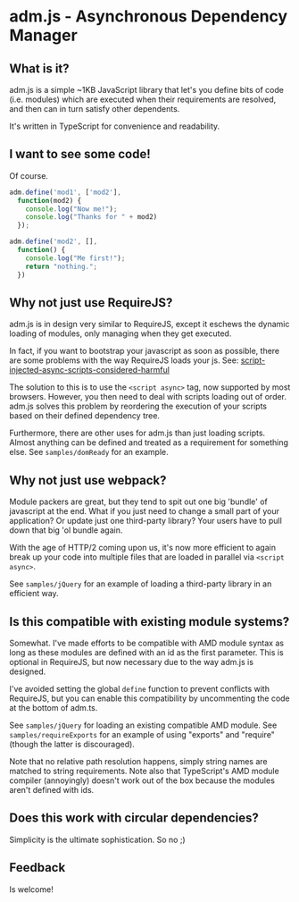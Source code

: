 # adm.js - Asynchronous Dependency Manager #

## What is it?

adm.js is a simple ~1KB JavaScript library that let's you define bits of code (i.e. modules) which are executed when their requirements are resolved, and then can in turn satisfy other dependents.

It's written in TypeScript for convenience and readability.

## I want to see some code!

Of course.

```javascript
adm.define('mod1', ['mod2'],
  function(mod2) {
    console.log("Now me!");
    console.log("Thanks for " + mod2)
  });

adm.define('mod2', [],
  function() {
    console.log("Me first!");
    return "nothing.";
  })

```

## Why not just use RequireJS?

adm.js is in design very similar to RequireJS, except it eschews the dynamic loading of modules, only managing when they get executed.

In fact, if you want to bootstrap your javascript as soon as possible, there are some problems with the way RequireJS loads your js. See: [script-injected-async-scripts-considered-harmful](https://www.igvita.com/2014/05/20/script-injected-async-scripts-considered-harmful/)

The solution to this is to use the `<script async>` tag, now supported by most browsers. However, you then need to deal with scripts loading out of order. adm.js solves this problem by reordering the execution of your scripts based on their defined dependency tree.

Furthermore, there are other uses for adm.js than just loading scripts. Almost anything can be defined and treated as a requirement for something else. See `samples/domReady` for an example.

## Why not just use webpack?

Module packers are great, but they tend to spit out one big 'bundle' of javascript at the end. What if you just need to change a small part of your application? Or update just one third-party library? Your users have to pull down that big 'ol bundle again.

With the age of HTTP/2 coming upon us, it's now more efficient to again break up your code into multiple files that are loaded in parallel via `<script async>`.

See `samples/jQuery` for an example of loading a third-party library in an efficient way.

## Is this compatible with existing module systems?

Somewhat. I've made efforts to be compatible with AMD module syntax as long as these modules are defined with an id as the first parameter. This is optional in RequireJS, but now necessary due to the way adm.js is designed.

I've avoided setting the global `define` function to prevent conflicts with RequireJS, but you can enable this compatibility by uncommenting the code at the bottom of adm.ts.

See `samples/jQuery` for loading an existing compatible AMD module.
See `samples/requireExports` for an example of using "exports" and "require" (though the latter is discouraged).

Note that no relative path resolution happens, simply string names are matched to string requirements.
Note also that TypeScript's AMD module compiler (annoyingly) doesn't work out of the box because the modules aren't defined with ids.

## Does this work with circular dependencies?

Simplicity is the ultimate sophistication. So no ;)

## Feedback

Is welcome!
